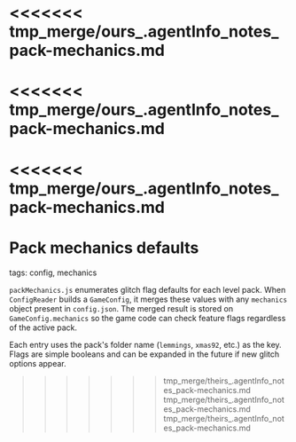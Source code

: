 <<<<<<< tmp_merge/ours_.agentInfo_notes_pack-mechanics.md
=======
<<<<<<< tmp_merge/ours_.agentInfo_notes_pack-mechanics.md
=======
<<<<<<< tmp_merge/ours_.agentInfo_notes_pack-mechanics.md
=======
# Pack mechanics defaults

tags: config, mechanics

`packMechanics.js` enumerates glitch flag defaults for each level pack. When `ConfigReader` builds a `GameConfig`, it merges these values with any `mechanics` object present in `config.json`. The merged result is stored on `GameConfig.mechanics` so the game code can check feature flags regardless of the active pack.

Each entry uses the pack's folder name (`lemmings`, `xmas92`, etc.) as the key. Flags are simple booleans and can be expanded in the future if new glitch options appear.
>>>>>>> tmp_merge/theirs_.agentInfo_notes_pack-mechanics.md
>>>>>>> tmp_merge/theirs_.agentInfo_notes_pack-mechanics.md
>>>>>>> tmp_merge/theirs_.agentInfo_notes_pack-mechanics.md
